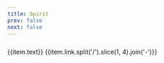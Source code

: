 ```yaml
---
title: Spirit
prev: false
next: false
---
```


<script setup>
import { useData } from 'vitepress'

const { site } = useData()

</script>

<div v-for="(item, index) in site.themeConfig.sidebar[2].items" style="line-height:40px">
  <a :href="item.link" :class="$style.a"> {{item.text}} </a>
  <span :class="$style.span">{{item.link.split('/').slice(1, 4).join('-')}}</span>
</div>

<style module>
.a {
  cursor: pointer;
  text-decoration:none;
}
.span{
  float: right;
}
</style>
